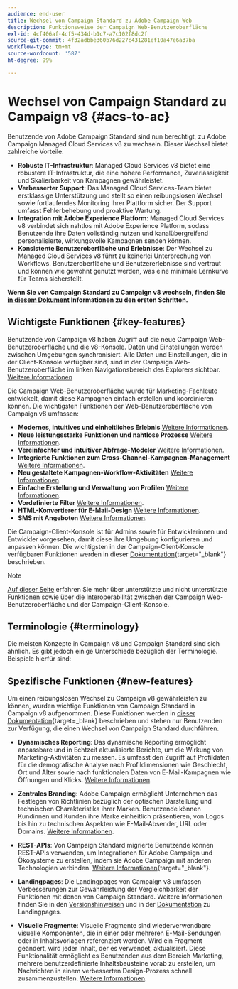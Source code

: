 ```yaml
---
audience: end-user
title: Wechsel von Campaign Standard zu Adobe Campaign Web
description: Funktionsweise der Campaign Web-Benutzeroberfläche
exl-id: 4cf406af-4cf5-434d-b1c7-a7c102f8dc2f
source-git-commit: 4f32adbbe360b76d227c431281ef10a47e6a37ba
workflow-type: tm+mt
source-wordcount: '587'
ht-degree: 99%

---
```


# Wechsel von Campaign Standard zu Campaign v8 {#acs-to-ac}

Benutzende von Adobe Campaign Standard sind nun berechtigt, zu Adobe Campaign Managed Cloud Services v8 zu wechseln. Dieser Wechsel bietet zahlreiche Vorteile:

* **Robuste IT-Infrastruktur**: Managed Cloud Services v8 bietet eine robustere IT-Infrastruktur, die eine höhere Performance, Zuverlässigkeit und Skalierbarkeit von Kampagnen gewährleistet.
* **Verbesserter Support**: Das Managed Cloud Services-Team bietet erstklassige Unterstützung und stellt so einen reibungslosen Wechsel sowie fortlaufendes Monitoring Ihrer Plattform sicher. Der Support umfasst Fehlerbehebung und proaktive Wartung.
* **Integration mit Adobe Experience Platform**: Managed Cloud Services v8 verbindet sich nahtlos mit Adobe Experience Platform, sodass Benutzende ihre Daten vollständig nutzen und kanalübergreifend personalisierte, wirkungsvolle Kampagnen senden können.
* **Konsistente Benutzeroberfläche und Erlebnisse**: Der Wechsel zu Managed Cloud Services v8 führt zu keinerlei Unterbrechung von Workflows. Benutzeroberfläche und Benutzererlebnisse sind vertraut und können wie gewohnt genutzt werden, was eine minimale Lernkurve für Teams sicherstellt.

**Wenn Sie von Campaign Standard zu Campaign v8 wechseln, finden Sie [in diesem Dokument](../../adoption/home.md) Informationen zu den ersten Schritten.**

<!--
As a Campaign Standard user, we now offer you a way to migrate to Adobe Campaign v8. You will benefit from both the new Campaign Web interface and the v8 console.
-->

## Wichtigste Funktionen {#key-features}

Benutzende von Campaign v8 haben Zugriff auf die neue Campaign Web-Benutzeroberfläche und die v8-Konsole. Daten und Einstellungen werden zwischen Umgebungen synchronisiert. Alle Daten und Einstellungen, die in der Client-Konsole verfügbar sind, sind in der Campaign Web-Benutzeroberfläche im linken Navigationsbereich des Explorers sichtbar. [Weitere Informationen](../get-started/user-interface.md#user-interface-explorer)

Die Campaign Web-Benutzeroberfläche wurde für Marketing-Fachleute entwickelt, damit diese Kampagnen einfach erstellen und koordinieren können. Die wichtigsten Funktionen der Web-Benutzeroberfläche von Campaign v8 umfassen:

* **Modernes, intuitives und einheitliches Erlebnis** [Weitere Informationen](../get-started/connect-to-campaign.md).
* **Neue leistungsstarke Funktionen und nahtlose Prozesse** [Weitere Informationen](../get-started/user-interface.md).
* **Vereinfachter und intuitiver Abfrage-Modeler** [Weitere Informationen](../query/query-modeler-overview.md).
* **Integrierte Funktionen zum Cross-Channel-Kampagnen-Management** [Weitere Informationen](../msg/gs-messages.md).
* **Neu gestaltete Kampagnen-Workflow-Aktivitäten** [Weitere Informationen](../workflows/gs-workflows.md).
* **Einfache Erstellung und Verwaltung von Profilen** [Weitere Informationen](../audience/about-recipients.md).
* **Vordefinierte Filter** [Weitere Informationen](../get-started/predefined-filters.md).
* **HTML-Konvertierer für E-Mail-Design** [Weitere Informationen](../email/existing-content.md).
* **SMS mit Angeboten** [Weitere Informationen](../msg/offers.md).

Die Campaign-Client-Konsole ist für Admins sowie für Entwicklerinnen und Entwickler vorgesehen, damit diese ihre Umgebung konfigurieren und anpassen können. Die wichtigsten in der Campaign-Client-Konsole verfügbaren Funktionen werden in dieser [Dokumentation](https://experienceleague.adobe.com/de/docs/campaign/campaign-v8/new/whats-new){target="_blank"} beschrieben.

>[!NOTE]
>
>[Auf dieser Seite](../get-started/capability-matrix.md) erfahren Sie mehr über unterstützte und nicht unterstützte Funktionen sowie über die Interoperabilität zwischen der Campaign Web-Benutzeroberfläche und der Campaign-Client-Konsole.

## Terminologie {#terminology}

Die meisten Konzepte in Campaign v8 und Campaign Standard sind sich ähnlich. Es gibt jedoch einige Unterschiede bezüglich der Terminologie. Beispiele hierfür sind:

<!--
* Profiles are **Recipients** in the console. [Learn more](../audience/gs-audiences-recipients.md).
* Test profiles are **Seed addresses**. [Learn more](../preview-test/test-deliveries.md).
* The delivery preparation is the **Delivery analysis**. [Learn more](../monitor/prepare-send.md).
* Audiences are **Lists**. [Learn more](../audience/gs-audiences-recipients.md).
-->

<!--
* Custom resources are **Schemas**
* Messages are referred to as **Deliveries**
* Roles are configured with **Named Rights**
* Security Groups are **Operator Groups**
* Organizational units are managed through **Folder Permissions**
* Product users are **Operators** in the client console
* Delivery preparation is the **Delivery analysis** in the client console
-->

## Spezifische Funktionen {#new-features}

Um einen reibungslosen Wechsel zu Campaign v8 gewährleisten zu können, wurden wichtige Funktionen von Campaign Standard in Campaign v8 aufgenommen. Diese Funktionen werden in [dieser Dokumentation](https://experienceleague.adobe.com/docs/experience-cloud/campaign/campaign-standard-migration-home.html?lang=de){target=_blank} beschrieben und stehen nur Benutzenden zur Verfügung, die einen Wechsel von Campaign Standard durchführen.

* **Dynamisches Reporting**: Das dynamische Reporting ermöglicht anpassbare und in Echtzeit aktualisierte Berichte, um die Wirkung von Marketing-Aktivitäten zu messen. Es umfasst den Zugriff auf Profildaten für die demografische Analyse nach Profildimensionen wie Geschlecht, Ort und Alter sowie nach funktionalen Daten von E-Mail-Kampagnen wie Öffnungen und Klicks. [Weitere Informationen](../reporting/dynamic-reporting/get-started-reporting.md).

* **Zentrales Branding**: Adobe Campaign ermöglicht Unternehmen das Festlegen von Richtlinien bezüglich der optischen Darstellung und technischen Charakteristika ihrer Marken. Benutzende können Kundinnen und Kunden ihre Marke einheitlich präsentieren, von Logos bis hin zu technischen Aspekten wie E-Mail-Absender, URL oder Domains. [Weitere Informationen](../administration/branding/branding-gs.md).

* **REST-APIs**: Von Campaign Standard migrierte Benutzende können REST-APIs verwenden, um Integrationen für Adobe Campaign und Ökosysteme zu erstellen, indem sie Adobe Campaign mit anderen Technologien verbinden. [Weitere Informationen](https://experienceleague.adobe.com/docs/campaign/campaign-v8/developer/apis/get-started-apis.html?lang=de){target="_blank"}.

* **Landingpages**: Die Landingpages von Campaign v8 umfassen Verbesserungen zur Gewährleistung der Vergleichbarkeit der Funktionen mit denen von Campaign Standard. Weitere Informationen finden Sie in den [Versionshinweisen](../rn/release-notes.md#new-24-4) und in der [Dokumentation](../landing-pages/get-started-lp.md) zu Landingpages.

* **Visuelle Fragmente**: Visuelle Fragmente sind wiederverwendbare visuelle Komponenten, die in einer oder mehreren E-Mail-Sendungen oder in Inhaltsvorlagen referenziert werden. Wird ein Fragment geändert, wird jeder Inhalt, der es verwendet, aktualisiert. Diese Funktionalität ermöglicht es Benutzenden aus dem Bereich Marketing, mehrere benutzerdefinierte Inhaltsbausteine vorab zu erstellen, um Nachrichten in einem verbesserten Design-Prozess schnell zusammenzustellen. [Weitere Informationen](../content/use-visual-fragments.md).

<!--
* Delivery Alerting: In addition to viewing notifications directly in Campaign, Adobe Campaign also provides an email alerting system to trigger email alerts to users or external stakeholders of important system activities. Create, manage, and receive customizable alerts and dashboards to keep track of delivery successes or failures. Adobe Campaign Delivery Alerting boosts efficiency by keeping all involved Adobe Campaign users in a company automatically informed about the delivery execution status, via email and dashboard. 

* Landing Pages: Landing pages are web forms that can be used to capture information on your audiences, offer subscriptions to a service, display data and grow your database. Landing pages can also be used for acquiring or updating existing profiles, and to set up a double opt-in mechanism, allowing you to protect the platform from wrong or invalid email addresses, or spambots. [Learn more](../landing-pages/get-started-lp.md)
-->